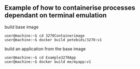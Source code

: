 ## Example of how to containerise processes dependant on terminal emulation

build base image

```console
user@machine:~$ cd 3270Containerimage
user@machine:~$ docker build petebids/3270:v1
```

build an application from the base image
```console
user@machine:~$ cd Example3270App
user@machine:~$ docker build me/myapp:v1
```
